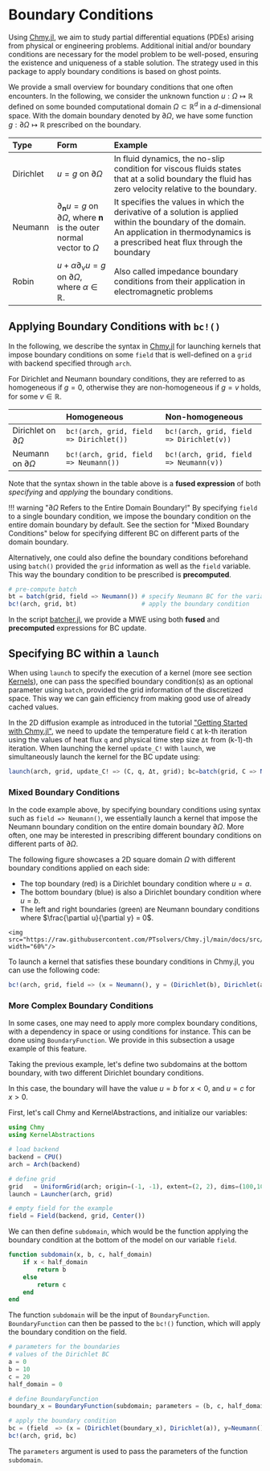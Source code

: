 # Boundary Conditions

Using [Chmy.jl](https://github.com/PTsolvers/Chmy.jl), we aim to study partial differential equations (PDEs) arising from physical or engineering problems. Additional initial and/or boundary conditions are necessary for the model problem to be well-posed, ensuring the existence and uniqueness of a stable solution. The strategy used in this package to apply boundary conditions is based on ghost points.

We provide a small overview for boundary conditions that one often encounters. In the following, we consider the unknown function $u : \Omega \mapsto \mathbb{R}$ defined on some bounded computational domain $\Omega \subset \mathbb{R}^d$ in a $d$-dimensional space. With the domain boundary denoted by $\partial \Omega$, we have some function $g : \partial \Omega \mapsto \mathbb{R}$ prescribed on the boundary.

| Type    | Form | Example |
|:------------|:------------|:---------|
| Dirichlet | $u = g$ on $\partial \Omega$ | In fluid dynamics, the no-slip condition for viscous fluids states that at a solid boundary the fluid has zero velocity relative to the boundary. |
| Neumann | $\partial_{\boldsymbol{n}} u = g$ on $\partial \Omega$, where $\boldsymbol{n}$ is the outer normal vector to $\Omega$ | It specifies the values in which the derivative of a solution is applied within the boundary of the domain. An application in thermodynamics is a prescribed heat flux through the boundary |
| Robin  |  $u + \alpha \partial_\nu u = g$ on $\partial \Omega$, where $\alpha \in \mathbb{R}$.  | Also called impedance boundary conditions from their application in electromagnetic problems |

## Applying Boundary Conditions with `bc!()`

In the following, we describe the syntax in [Chmy.jl](https://github.com/PTsolvers/Chmy.jl) for launching kernels that impose boundary conditions on some `field` that is well-defined on a `grid` with backend specified through `arch`.

For Dirichlet and Neumann boundary conditions, they are referred to as homogeneous if $g = 0$, otherwise they are non-homogeneous if $g = v$ holds, for some $v\in \mathbb{R}$.

|     | Homogeneous | Non-homogeneous |
|:------------|:------------|:------------|
| Dirichlet on $\partial \Omega$ | `bc!(arch, grid, field => Dirichlet())` | `bc!(arch, grid, field => Dirichlet(v))` |
| Neumann on $\partial \Omega$ | `bc!(arch, grid, field => Neumann())` | `bc!(arch, grid, field => Neumann(v))` |

Note that the syntax shown in the table above is a **fused expression** of both _specifying_ and _applying_ the boundary conditions.

!!! warning "$\partial \Omega$ Refers to the Entire Domain Boundary!"
    By specifying `field` to a single boundary condition, we impose the boundary condition on the entire domain boundary by default. See the section for "Mixed Boundary Conditions" below for specifying different BC on different parts of the domain boundary.

Alternatively, one could also define the boundary conditions beforehand using `batch()` provided the `grid` information as well as the `field` variable. This way the boundary condition to be prescribed is **precomputed**.

```julia
# pre-compute batch
bt = batch(grid, field => Neumann()) # specify Neumann BC for the variable `field`
bc!(arch, grid, bt)                  # apply the boundary condition
```

In the script [batcher.jl](https://github.com/PTsolvers/Chmy.jl/blob/main/examples/batcher.jl), we provide a MWE using both **fused** and **precomputed** expressions for BC update.

## Specifying BC within a `launch`

When using `launch` to specify the execution of a kernel (more see section [Kernels](./kernels.md)), one can pass the specified boundary condition(s) as an optional parameter using `batch`, provided the grid information of the discretized space. This way we can gain efficiency from making good use of already cached values.

In the 2D diffusion example as introduced in the tutorial ["Getting Started with Chmy.jl"](../getting_started/introduction.md), we need to update the temperature field `C` at k-th iteration using the values of heat flux `q` and physical time step size `Δt` from (k-1)-th iteration. When launching the kernel `update_C!` with `launch`, we simultaneously launch the kernel for the BC update using:

```julia
launch(arch, grid, update_C! => (C, q, Δt, grid); bc=batch(grid, C => Neumann(); exchange=C))
```

### Mixed Boundary Conditions

In the code example above, by specifying boundary conditions using syntax such as `field => Neumann()`, we essentially launch a kernel that impose the Neumann boundary condition on the entire domain boundary $\partial \Omega$. More often, one may be interested in prescribing different boundary conditions on different parts of $\partial \Omega$.

The following figure showcases a 2D square domain $\Omega$ with different boundary conditions applied on each side:

- The top boundary (red) is a Dirichlet boundary condition where $u = a$.
- The bottom boundary (blue) is also a Dirichlet boundary condition where $u = b$.
- The left and right boundaries (green) are Neumann boundary conditions where $\frac{\partial u}{\partial y} = 0$.

```@raw html
<img src="https://raw.githubusercontent.com/PTsolvers/Chmy.jl/main/docs/src/assets/mixed_bc_example.png" width="60%"/>
```

To launch a kernel that satisfies these boundary conditions in Chmy.jl, you can use the following code:

```julia
bc!(arch, grid, field => (x = Neumann(), y = (Dirichlet(b), Dirichlet(a))))
```

### More Complex Boundary Conditions

In some cases, one may need to apply more complex boundary conditions, with a dependency in space or using conditions for instance. This can be done using `BoundaryFunction`. We provide in this subsection a usage example of this feature.

Taking the previous example, let's define two subdomains at the bottom boundary, with two different Dirichlet boundary conditions.

In this case, the boundary will have the value $u = b$ for $x < 0$, and $u = c$ for $x > 0$.

First, let's call Chmy and KernelAbstractions, and initialize our variables:

```julia
using Chmy
using KernelAbstractions

# load backend
backend = CPU()
arch = Arch(backend)

# define grid
grid   = UniformGrid(arch; origin=(-1, -1), extent=(2, 2), dims=(100,100))
launch = Launcher(arch, grid)

# empty field for the example
field = Field(backend, grid, Center())
```

We can then define `subdomain`, which would be the function applying the boundary condition at the bottom of the model on our variable `field`.

```julia
function subdomain(x, b, c, half_domain)
    if x < half_domain
        return b
    else
        return c
    end
end
```

The function `subdomain` will be the input of `BoundaryFunction`. `BoundaryFunction` can then be passed to the `bc!()` function, which will apply the boundary condition on the field.

```julia
# parameters for the boundaries
# values of the Dirichlet BC
a = 0
b = 10
c = 20
half_domain = 0

# define BoundaryFunction
boundary_x = BoundaryFunction(subdomain; parameters = (b, c, half_domain))

# apply the boundary condition
bc = (field  => (x = (Dirichlet(boundary_x), Dirichlet(a)), y=Neumann()))
bc!(arch, grid, bc)
```

The `parameters` argument is used to pass the parameters of the function `subdomain`.
